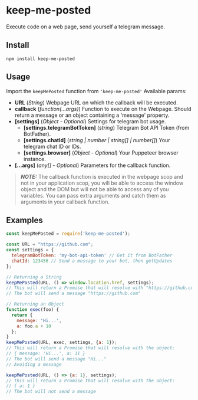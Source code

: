 ﻿# keep-me-posted
Execute code on a web page, send yourself a telegram message.


## Install
`npm install keep-me-posted`

## Usage
Import the `keepMePosted` function from `'keep-me-posted'`
Available params:
 * **URL** (_String_) Webpage URL on which the callback will be executed.
 * **callback** (_function(...args)_) Function to execute on the Webpage. Should return a message or an object containing a 'message' property.
 * **[settings]** (_Object - Optional_) Settings for telegram bot usage.
   * **[settings.telegramBotToken]** (_string_) Telegram Bot API Token (from BotFather).
   * **[settings.chatId]** (_string | number | string[] | number[]_) Your telegram chat ID or IDs.
   * **[settings.browser]** (_Object - Optional_) Your Puppeteer browser instance.
 * **[...args]** (_any[] - Optional_) Parameters for the callback function.
 
> ***NOTE:*** The callback function is executed in the webpage scop and not in your application scop, you will be able to access the window object and the DOM but will not be able to access any of you variables. You can pass extra arguments and catch them as arguments in your callback function.


## Examples
```javascript
const keepMePosted = require('keep-me-posted');

const URL = "https://github.com";
const settings = {
  telegramBotToken: 'my-bot-api-token' // Get it from BotFather
  chatId: 123456 // Send a message to your bot, then getUpdates
};

// Returning a String
keepMePosted(URL, () => window.location.href, settings);
// This will return a Promise that will resolve with "https://github.com"
// The bot will send a message "https://github.com"

// Returning an Object
function exec(foo) {
  return {
    message: 'Hi...',
    a: foo.a + 10
  };
}
keepMePosted(URL, exec, settings, {a: 1});
// This will return a Promise that will resolve with the object:
// { message: 'Hi...', a: 11 }
// The bot will send a message "Hi..."
// Avoiding a message

keepMePosted(URL, () => {a: 1}, settings);
// This will return a Promise that will resolve with the object:
// { a: 1 }
// The bot will not send a message
```

